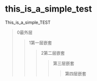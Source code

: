 # this_is_a_simple_test
This_is_a_simple_TEST

> 0最外层
> > 1第一层嵌套
> > > 2第二层嵌套
> > > > 第三层嵌套
> > > > > 第四层嵌套
